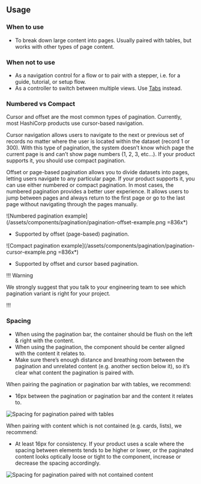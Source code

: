 ## Usage

### When to use

- To break down large content into pages. Usually paired with tables, but works with other types of page content.

### When not to use

- As a navigation control for a flow or to pair with a stepper, i.e. for a guide, tutorial, or setup flow.
- As a controller to switch between multiple views. Use [Tabs](/components/tabs/) instead.

### Numbered vs Compact

Cursor and offset are the most common types of pagination. Currently, most HashiCorp products use cursor-based navigation.

Cursor navigation allows users to navigate to the next or previous set of records no matter where the user is located within the dataset (record 1 or 300). With this type of pagination, the system doesn’t know which page the current page is and can’t show page numbers (1, 2, 3, etc…). If your product supports it, you should use compact pagination.

Offset or page-based pagination allows you to divide datasets into pages, letting users navigate to any particular page. If your product supports it, you can use either numbered or compact pagination. In most cases, the numbered pagination provides a better user experience. It allows users to jump between pages and always return to the first page or go to the last page without navigating through the pages manually.

![Numbered pagination example](/assets/components/pagination/pagination-offset-example.png =836x*)
- Supported by offset (page-based) pagination.

![Compact pagination example](/assets/components/pagination/pagination-cursor-example.png =836x*)
- Supported by offset and cursor based pagination.

!!! Warning 

We strongly suggest that you talk to your engineering team to see which pagination variant is right for your project.

!!!

### Spacing

- When using the pagination bar, the container should be flush on the left & right with the content.
- When using the pagination, the component should be center aligned with the content it relates to.
- Make sure there’s enough distance and breathing room between the pagination and unrelated content (e.g. another section below it), so it’s clear what content the pagination is paired with.

When pairing the pagination or pagination bar with tables, we recommend:
- 16px between the pagination or pagination bar and the content it relates to.

![Spacing for pagination paired with tables](/assets/components/pagination/pagination-spacing-tables.png)

When pairing with content which is not contained (e.g. cards, lists), we recommend:
- At least 16px for consistency. If your product uses a scale where the spacing between elements tends to be higher or lower, or the paginated content looks optically loose or tight to the component, increase or decrease the spacing accordingly.

![Spacing for pagination paired with not contained content](/assets/components/pagination/pagination-spacing-not-contained.png)